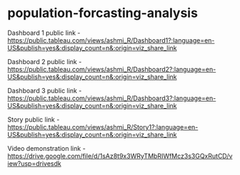 # population-forcasting-analysis


Dashboard 1 public link -https://public.tableau.com/views/ashmi_R/Dashboard1?:language=en-US&publish=yes&:display_count=n&:origin=viz_share_link

Dashboard 2 public link -https://public.tableau.com/views/ashmi_R/Dashboard2?:language=en-US&publish=yes&:display_count=n&:origin=viz_share_link

Dashboard 3 public link -https://public.tableau.com/views/ashmi_R/Dashboard3?:language=en-US&publish=yes&:display_count=n&:origin=viz_share_link

Story public link -https://public.tableau.com/views/ashmi_R/Story1?:language=en-US&publish=yes&:display_count=n&:origin=viz_share_link

Video demonstration link - https://drive.google.com/file/d/1sAz8t9x3WRyTMbRIWfMcz3s3GQxRutCD/view?usp=drivesdk

